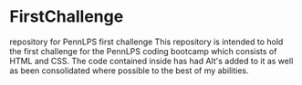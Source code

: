 # FirstChallenge
repository for PennLPS first challenge
This repository is intended to hold the first challenge for the PennLPS coding bootcamp which consists of HTML and CSS. The code contained inside has had Alt's added to it as well as been consolidated where possible to the best of my abilities. 
